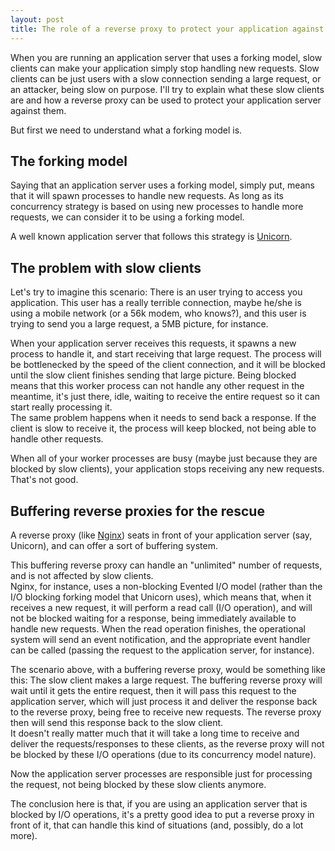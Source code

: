 ```yaml
---
layout: post
title: The role of a reverse proxy to protect your application against slow clients
---
```


When you are running an application server that uses a forking model, slow clients can make your application simply stop handling new requests.
Slow clients can be just users with a slow connection sending a large request, or an attacker, being slow on purpose. I'll try to explain what
these slow clients are and how a reverse proxy can be used to protect your application server against them.

But first we need to understand what a forking model is.

## The forking model

Saying that an application server uses a forking model, simply put, means that it will spawn processes to handle new requests. As long as its 
concurrency strategy is based on using new processes to handle more requests, we can consider it to be using a forking model.  

A well known application server that follows this strategy is [Unicorn](http://unicorn.bogomips.org/).

## The problem with slow clients

Let's try to imagine this scenario: There is an user trying to access you application. This user has a really terrible connection,
maybe he/she is using a mobile network (or a 56k modem, who knows?), and this user is trying to send you a large request, a 5MB picture, for instance.  

When your application server receives this requests, it spawns a new process to handle it, and start receiving that large request. The process will be
bottlenecked by the speed of the client connection, and it will be blocked until the slow client finishes sending that large picture. Being blocked means that
this worker process can not handle any other request in the meantime, it's just there, idle, waiting to receive the entire request so it can start really processing it.  
The same problem happens when it needs to send back a response. If the client is slow to receive it, the process will keep blocked, not being able to handle other requests.  

When all of your worker processes are busy (maybe just because they are blocked by slow clients), your application stops receiving any new requests. That's not good.

## Buffering reverse proxies for the rescue

A reverse proxy (like [Nginx](http://nginx.com/)) seats in front of your application server (say, Unicorn), and can offer a sort of buffering system.  

This buffering reverse proxy can handle an "unlimited" number of requests, and is not affected by slow clients.  
Nginx, for instance, uses a non-blocking Evented I/O model (rather than the I/O blocking forking model that Unicorn uses), which means that,
when it receives a new request, it will perform a read call (I/O operation), and will not be blocked waiting for a response, being immediately
available to handle new requests. When the read operation finishes, the operational system will send an event notification, and the appropriate event handler can be called
(passing the request to the application server, for instance).

The scenario above, with a buffering reverse proxy, would be something like this: The slow client makes a large request. The buffering reverse proxy will wait
until it gets the entire request, then it will pass this request to the application server, which will just process it and deliver the response back to the
reverse proxy, being free to receive new requests. The reverse proxy then will send this response back to the slow client.  
It doesn't really matter much that it will take a long time to receive and deliver the requests/responses to these clients, as the reverse proxy will not be
blocked by these I/O operations (due to its concurrency model nature).

Now the application server processes are responsible just for processing the request, not being blocked by these slow clients anymore.

The conclusion here is that, if you are using an application server that is blocked by I/O operations, it's a pretty good idea to put a reverse proxy in front
of it, that can handle this kind of situations (and, possibly, do a lot more).
